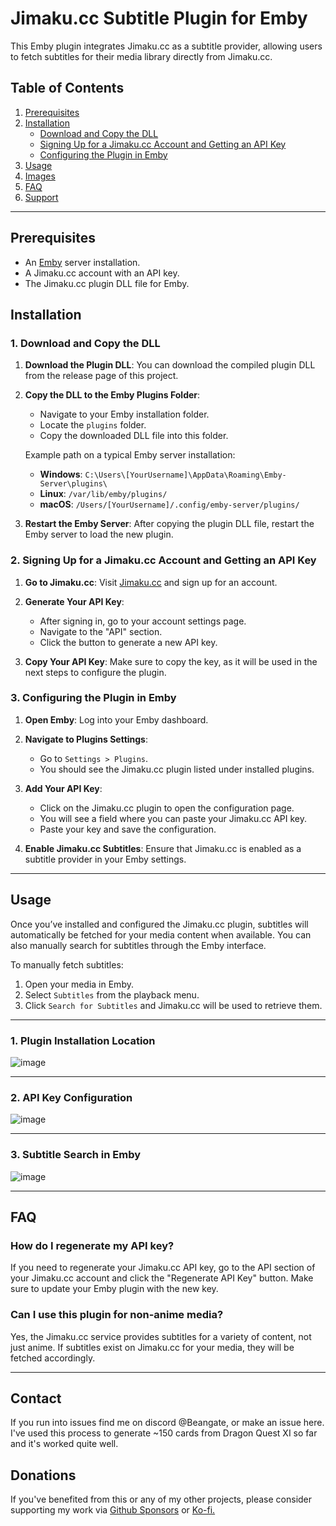 # Jimaku.cc Subtitle Plugin for Emby

This Emby plugin integrates Jimaku.cc as a subtitle provider, allowing users to fetch subtitles for their media library directly from Jimaku.cc.

## Table of Contents

1. [Prerequisites](#prerequisites)
2. [Installation](#installation)
   - [Download and Copy the DLL](#download-and-copy-the-dll)
   - [Signing Up for a Jimaku.cc Account and Getting an API Key](#signing-up-for-a-jimakucc-account-and-getting-an-api-key)
   - [Configuring the Plugin in Emby](#configuring-the-plugin-in-emby)
3. [Usage](#usage)
4. [Images](#images)
5. [FAQ](#faq)
6. [Support](#support)

---

## Prerequisites

- An [Emby](https://emby.media/) server installation.
- A Jimaku.cc account with an API key.
- The Jimaku.cc plugin DLL file for Emby.

## Installation

### 1. Download and Copy the DLL

1. **Download the Plugin DLL**: You can download the compiled plugin DLL from the release page of this project.
   
2. **Copy the DLL to the Emby Plugins Folder**:
   - Navigate to your Emby installation folder.
   - Locate the `plugins` folder.
   - Copy the downloaded DLL file into this folder.
   
   Example path on a typical Emby server installation:
   - **Windows**: `C:\Users\[YourUsername]\AppData\Roaming\Emby-Server\plugins\`
   - **Linux**: `/var/lib/emby/plugins/`
   - **macOS**: `/Users/[YourUsername]/.config/emby-server/plugins/`

3. **Restart the Emby Server**: After copying the plugin DLL file, restart the Emby server to load the new plugin.

### 2. Signing Up for a Jimaku.cc Account and Getting an API Key

1. **Go to Jimaku.cc**: Visit [Jimaku.cc](https://jimaku.cc) and sign up for an account.
   
2. **Generate Your API Key**:
   - After signing in, go to your account settings page.
   - Navigate to the "API" section.
   - Click the button to generate a new API key.
   
3. **Copy Your API Key**: Make sure to copy the key, as it will be used in the next steps to configure the plugin.

### 3. Configuring the Plugin in Emby

1. **Open Emby**: Log into your Emby dashboard.
   
2. **Navigate to Plugins Settings**:
   - Go to `Settings > Plugins`.
   - You should see the Jimaku.cc plugin listed under installed plugins.
   
3. **Add Your API Key**:
   - Click on the Jimaku.cc plugin to open the configuration page.
   - You will see a field where you can paste your Jimaku.cc API key.
   - Paste your key and save the configuration.
   
4. **Enable Jimaku.cc Subtitles**: Ensure that Jimaku.cc is enabled as a subtitle provider in your Emby settings.

---

## Usage

Once you’ve installed and configured the Jimaku.cc plugin, subtitles will automatically be fetched for your media content when available. You can also manually search for subtitles through the Emby interface.

To manually fetch subtitles:
1. Open your media in Emby.
2. Select `Subtitles` from the playback menu.
3. Click `Search for Subtitles` and Jimaku.cc will be used to retrieve them.

---

### 1. Plugin Installation Location

![image](https://github.com/user-attachments/assets/3d780b7f-828d-43d6-a938-25e14da6bd45)

---

### 2. API Key Configuration

![image](https://github.com/user-attachments/assets/1aa887bc-740b-49b8-a303-82dc545aec7d)

---

### 3. Subtitle Search in Emby

![image](https://github.com/user-attachments/assets/05262f1c-3249-489e-bd7a-23028aee899b)

---

## FAQ

### How do I regenerate my API key?

If you need to regenerate your Jimaku.cc API key, go to the API section of your Jimaku.cc account and click the "Regenerate API Key" button. Make sure to update your Emby plugin with the new key.

### Can I use this plugin for non-anime media?

Yes, the Jimaku.cc service provides subtitles for a variety of content, not just anime. If subtitles exist on Jimaku.cc for your media, they will be fetched accordingly.

---

## Contact

If you run into issues find me on discord @Beangate, or make an issue here. I've used this process to generate ~150 cards from Dragon Quest XI so far and it's worked quite well.

## Donations

If you've benefited from this or any of my other projects, please consider supporting my work via [Github Sponsors](https://github.com/sponsors/bpwhelan) or [Ko-fi.](https://ko-fi.com/beangate)

